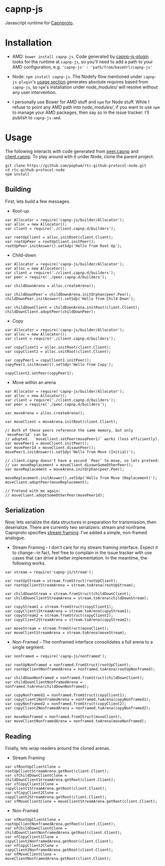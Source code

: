 capnp-js
========

Javascript runtime for [Capnproto](http://kentonv.github.io/capnproto/index.html).

# Installation
* AMD: `bower install capnp-js`.
  Code generated by [capnp-js-plugin](https://github.com/popham/capnp-js-plugin#capnp-js-plugin) looks for the runtime at `capnp-js`, so you'll need to add a path to your AMD configuration, e.g. `'capnp-js' : 'path/from/baseUrl/capnp-js'`

* Node: `npm install capnp-js`.
  The Nodefy flow mentioned under `capnp-js-plugin`'s [usage section](https://github.com/popham/capnp-js-plugin#usage) generates absolute requires based from `capnp-js`, so `npm`'s installation under *node_modules/* will resolve without any user intervention.

* I personally use Bower for AMD stuff and `npm` for Node stuff.
  While I refuse to point any AMD path into *node_modules/*, if you want to use `npm` to manage your AMD packages, then say so in the issue tracker:
  I'll publish to `capnp-js-amd`.

# Usage
The following interacts with code generated from [peer.capnp](https://github.com/popham/rtc-github-protocol/blob/master/peer.capnp) and [client.capnp](https://github.com/popham/rtc-github-protocol/blob/master/client.capnp).
To play around with it under Node, clone the parent project:

```
git clone https://github.com/popham/rtc-github-protocol-node.git
cd rtc-github-protocol-node
npm install
```

## Building
First, lets build a few messages.

* Root-up

```
var Allocator = require('capnp-js/builder/Allocator');
var alloc = new Allocator();
var client = require('./client.capnp.d/builders');

var rootUpClient = alloc.initRoot(client.Client);
var rootUpPeer = rootUpClient.initPeer();
rootUpPeer.initAnswer().setSdp('Hello from Root Up');

```

* Child-down

```
var Allocator = require('capnp-js/builder/Allocator');
var alloc = new Allocator();
var client = require('./client.capnp.d/builders');
var peer = require('./peer.capnp.d/builders');

var childDownArena = alloc.createArena();

var childDownPeer = childDownArena.initOrphan(peer.Peer);
childDownPeer.initAnswer().setSdp('Hello from Child Down');

var childDownClient = childDownArena.initRoot(client.Client);
childDownClient.adoptPeer(childDownPeer);
```

* Copy

```
var Allocator = require('capnp-js/builder/Allocator');
var alloc = new Allocator();
var client = require('./client.capnp.d/builders');

var copyClient1 = alloc.initRoot(client.Client);
var copyClient2 = alloc.initRoot(client.Client);

var copyPeer1 = copyClient1.initPeer();
copyPeer1.initAnswer().setSdp('Hello from Copy');

copyClient2.setPeer(copyPeer1);
```

* Move within an arena

```
var Allocator = require('capnp-js/builder/Allocator');
var alloc = new Allocator();
var client = require('./client.capnp.d/builders');
var peer = require('./peer.capnp.d/builders');

var moveArena = alloc.createArena();

var moveClient = moveArena.initRoot(client.Client);

// Both of these peers reference the same memory, but only `movePeer1d` can be
// adopted.  `moveClient.setPeer(movePeer1)` works (less efficiently).
var movePeer1 = moveClient.initPeer();
var movePeer1d = moveClient.disownPeer();
movePeer1.initAnswer().setSdp('Hello from Move (Initial)');

// client.capnp doesn't have a second `Peer` to move, so lets pretend:
// var moveReplacement = moveClient.disownSomeOtherPeer();
var moveReplacement = moveArena.initOrphan(peer.Peer);

moveReplacement.initAnswer().setSdp('Hello from Move (Replacement)');
moveClient.adoptPeer(moveReplacement);

// Pretend with me again:
// moveClient.adoptSomeOtherPeer(movePeer1d);
```

## Serialization
Now, lets serialize the data structures in preparation for transmission, then deserialize.
There are currently two serializers: stream and nonframe.
Capnproto specifies [stream framing](http://kentonv.github.io/capnproto/encoding.html#serialization_over_a_stream).
I've added a simple, non-framed analogue.

* Stream Framing - I don't care for my stream framing interface.
  Expect it to change--in fact, feel free to complain in the issue tracker with use cases that can drive a better implementation.
  In the meantime, the following works.

```
var stream = require('capnp-js/stream');

var rootUpStream = stream.fromStruct(rootUpClient);
var rootUpClientStreamArena = stream.toArena(rootUpStream);

var childDownStream = stream.fromStruct(childDownClient);
var childDownClientStreamArena = stream.toArena(childDownStream);

var copyStream1 = stream.fromStruct(copyClient1);
var copyClient1StreamArena = stream.toArena(copyStream1);
var copyStream2 = stream.fromStruct(copyClient2);
var copyClient2StreamArena = stream.toArena(copyStream2);

var moveStream = stream.fromStruct(moveClient);
var moveClientStreamArena = stream.toArena(moveStream);
```

* Non-Framed - The nonframed interface consolidates a full arena to a single segment.

```
var nonframed = require('capnp-js/nonframed');

var rootUpNonframed = nonframed.fromStruct(rootUpClient);
var rootUpClientNonframedArena = nonframed.toArena(rootUpNonframed);

var childDownNonframed = nonframed.fromStruct(childDownClient);
var childDownClientNonframedArena = nonframed.toArena(childDownNonframed);

var copyNonframed1 = nonframed.fromStruct(copyClient1);
var copyClient1NonframedArena = nonframed.toArena(copyNonframed1);
var copyNonframed2 = nonframed.fromStruct(copyClient2);
var copyClient2NonframedArena = nonframed.toArena(copyNonframed2);

var moveNonframed = nonframed.fromStruct(moveClient);
var moveClientNonframedArena = nonframed.toArena(moveNonframed);
```

## Reading
Finally, lets wrap readers around the cloned arenas.

* Stream Framing

```
var sfRootUpClientClone = rootUpClientStreamArena.getRoot(client.Client);
var sfChildDownClientClone = childDownClientStreamArena.getRoot(client.Client);
var sfCopyClient1Clone = copyClient1StreamArena.getRoot(client.Client);
var sfCopyClient2Clone = copyClient2StreamArena.getRoot(client.Client);
var sfMoveClientClone = moveClientStreamArena.getRoot(client.Client);
```

* Non-Framed

```
var nfRootUpClientClone = rootUpClientNonframedArena.getRoot(client.Client);
var nfChildDownClientClone = childDownClientNonframedArena.getRoot(client.Client);
var nfCopyClient1Clone = copyClient1NonframedArena.getRoot(client.Client);
var nfCopyClient2Clone = copyClient2NonframedArena.getRoot(client.Client);
var nfMoveClientClone = moveClientNonframedArena.getRoot(client.Client);
```
